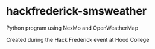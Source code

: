 # hackfrederick-smsweather
Python program using NexMo and OpenWeatherMap

Created during the Hack Frederick event at Hood College
